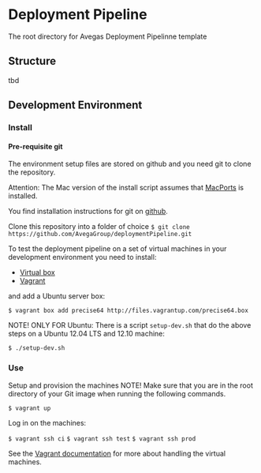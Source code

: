 Deployment Pipeline
===================

The root directory for Avegas Deployment Pipelinne template

Structure
---------
tbd


Development Environment
-----------------------

### Install ###

#### Pre-requisite git
The environment setup files are stored on github and you need git to clone the repository.

Attention: The Mac version of the install script assumes that [MacPorts](http://www.macports.org/) is installed.

You find installation instructions for git on [github](https://help.github.com/articles/set-up-git).

Clone this repository into a folder of choice
`$ git clone https://github.com/AvegaGroup/deploymentPipeline.git`

To test the deployment pipeline on a set of virtual machines in your development environment you need to install:

* [Virtual box](https://www.virtualbox.org/wiki/Downloads)
* [Vagrant](http://docs.vagrantup.com/v2/installation/index.html)

and add a Ubuntu server box:

`$ vagrant box add precise64 http://files.vagrantup.com/precise64.box`

NOTE! ONLY FOR Ubuntu: There is a script `setup-dev.sh` that do the above steps on a Ubuntu 12.04 LTS and 12.10 machine:

`$ ./setup-dev.sh`

### Use ###

Setup and provision the machines 
NOTE! Make sure that you are in the root directory of your Git image when running the following commands.

`$ vagrant up`

Log in on the machines:

`$ vagrant ssh ci`
`$ vagrant ssh test`
`$ vagrant ssh prod`

See the [Vagrant documentation](http://docs.vagrantup.com/v2/) for more about handling the virtual machines.
